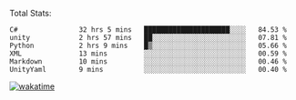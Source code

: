 Total Stats:
<!--START_SECTION:waka-->

```text
C#               32 hrs 5 mins   █████████████████████░░░░   84.53 %
unity            2 hrs 57 mins   ██░░░░░░░░░░░░░░░░░░░░░░░   07.81 %
Python           2 hrs 9 mins    █▒░░░░░░░░░░░░░░░░░░░░░░░   05.66 %
XML              13 mins         ░░░░░░░░░░░░░░░░░░░░░░░░░   00.59 %
Markdown         10 mins         ░░░░░░░░░░░░░░░░░░░░░░░░░   00.46 %
UnityYaml        9 mins          ░░░░░░░░░░░░░░░░░░░░░░░░░   00.40 %
```

<!--END_SECTION:waka-->

[![wakatime](https://wakatime.com/badge/user/d6a1e036-2153-43d6-9604-0dce67457b7f.svg)](https://wakatime.com/@d6a1e036-2153-43d6-9604-0dce67457b7f)
